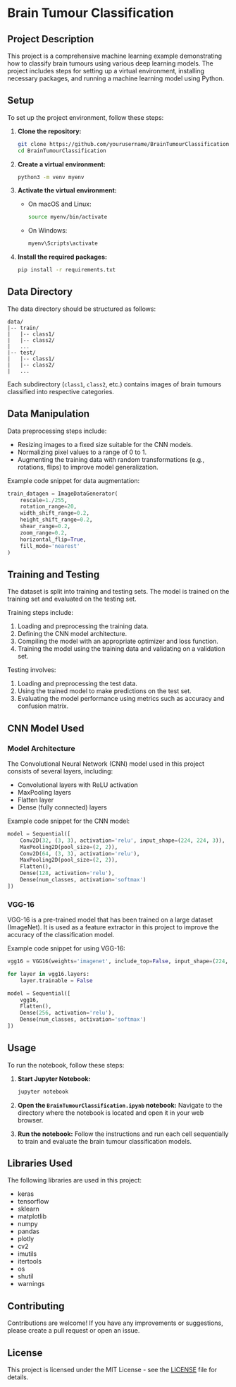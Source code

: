 # Brain Tumour Classification

## Project Description

This project is a comprehensive machine learning example demonstrating how to classify brain tumours using various deep learning models. The project includes steps for setting up a virtual environment, installing necessary packages, and running a machine learning model using Python.

## Setup

To set up the project environment, follow these steps:

1. **Clone the repository:**
   ```bash
   git clone https://github.com/yourusername/BrainTumourClassification.git
   cd BrainTumourClassification
   ```

2. **Create a virtual environment:**
   ```bash
   python3 -m venv myenv
   ```

3. **Activate the virtual environment:**
   - On macOS and Linux:
     ```bash
     source myenv/bin/activate
     ```
   - On Windows:
     ```bash
     myenv\Scripts\activate
     ```

4. **Install the required packages:**
   ```bash
   pip install -r requirements.txt
   ```
## Data Directory

The data directory should be structured as follows:
```
data/
|-- train/
|   |-- class1/
|   |-- class2/
|   ...
|-- test/
|   |-- class1/
|   |-- class2/
|   ...
```
Each subdirectory (`class1`, `class2`, etc.) contains images of brain tumours classified into respective categories.

## Data Manipulation

Data preprocessing steps include:
- Resizing images to a fixed size suitable for the CNN models.
- Normalizing pixel values to a range of 0 to 1.
- Augmenting the training data with random transformations (e.g., rotations, flips) to improve model generalization.

Example code snippet for data augmentation:
```python
train_datagen = ImageDataGenerator(
    rescale=1./255,
    rotation_range=20,
    width_shift_range=0.2,
    height_shift_range=0.2,
    shear_range=0.2,
    zoom_range=0.2,
    horizontal_flip=True,
    fill_mode='nearest'
)
```

## Training and Testing

The dataset is split into training and testing sets. The model is trained on the training set and evaluated on the testing set.

Training steps include:
1. Loading and preprocessing the training data.
2. Defining the CNN model architecture.
3. Compiling the model with an appropriate optimizer and loss function.
4. Training the model using the training data and validating on a validation set.

Testing involves:
1. Loading and preprocessing the test data.
2. Using the trained model to make predictions on the test set.
3. Evaluating the model performance using metrics such as accuracy and confusion matrix.

## CNN Model Used

### Model Architecture
The Convolutional Neural Network (CNN) model used in this project consists of several layers, including:
- Convolutional layers with ReLU activation
- MaxPooling layers
- Flatten layer
- Dense (fully connected) layers

Example code snippet for the CNN model:
```python
model = Sequential([
    Conv2D(32, (3, 3), activation='relu', input_shape=(224, 224, 3)),
    MaxPooling2D(pool_size=(2, 2)),
    Conv2D(64, (3, 3), activation='relu'),
    MaxPooling2D(pool_size=(2, 2)),
    Flatten(),
    Dense(128, activation='relu'),
    Dense(num_classes, activation='softmax')
])
```

### VGG-16
VGG-16 is a pre-trained model that has been trained on a large dataset (ImageNet). It is used as a feature extractor in this project to improve the accuracy of the classification model.

Example code snippet for using VGG-16:
```python
vgg16 = VGG16(weights='imagenet', include_top=False, input_shape=(224, 224, 3))

for layer in vgg16.layers:
    layer.trainable = False

model = Sequential([
    vgg16,
    Flatten(),
    Dense(256, activation='relu'),
    Dense(num_classes, activation='softmax')
])
```

## Usage

To run the notebook, follow these steps:

1. **Start Jupyter Notebook:**
   ```bash
   jupyter notebook
   ```

2. **Open the `BrainTumourClassification.ipynb` notebook:**
   Navigate to the directory where the notebook is located and open it in your web browser.

3. **Run the notebook:**
   Follow the instructions and run each cell sequentially to train and evaluate the brain tumour classification models.

## Libraries Used

The following libraries are used in this project:
- keras
- tensorflow
- sklearn
- matplotlib
- numpy
- pandas
- plotly
- cv2
- imutils
- itertools
- os
- shutil
- warnings

## Contributing

Contributions are welcome! If you have any improvements or suggestions, please create a pull request or open an issue.

## License

This project is licensed under the MIT License - see the [LICENSE](LICENSE) file for details.
